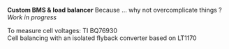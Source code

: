 **Custom BMS & load balancer** 
Because ... why not overcomplicate things ?  
_Work in progress_  

To measure cell voltages: TI BQ76930  
Cell balancing with an isolated flyback converter based on LT1170  
